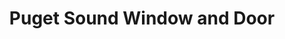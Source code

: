 ---
title: "Puget Sound Window and Door"
url: /puyallup/puget-sound-window-and-door/
shop: Fliesen
---